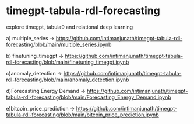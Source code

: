 # timegpt-tabula-rdl-forecasting
explore timegpt, tabula9 and relational deep learning


a) multiple_series -> https://github.com/intimanjunath/timegpt-tabula-rdl-forecasting/blob/main/multiple_series.ipynb

b) finetuning_timegpt -> https://github.com/intimanjunath/timegpt-tabula-rdl-forecasting/blob/main/finetuning_timegpt.ipynb

c)anomaly_detection -> https://github.com/intimanjunath/timegpt-tabula-rdl-forecasting/blob/main/anomaly_detection.ipynb

d)Forecasting Energy Demand -> https://github.com/intimanjunath/timegpt-tabula-rdl-forecasting/blob/main/Forecasting_Energy_Demand.ipynb

e)bitcoin_price_prediction -> https://github.com/intimanjunath/timegpt-tabula-rdl-forecasting/blob/main/bitcoin_price_prediction.ipynb 
